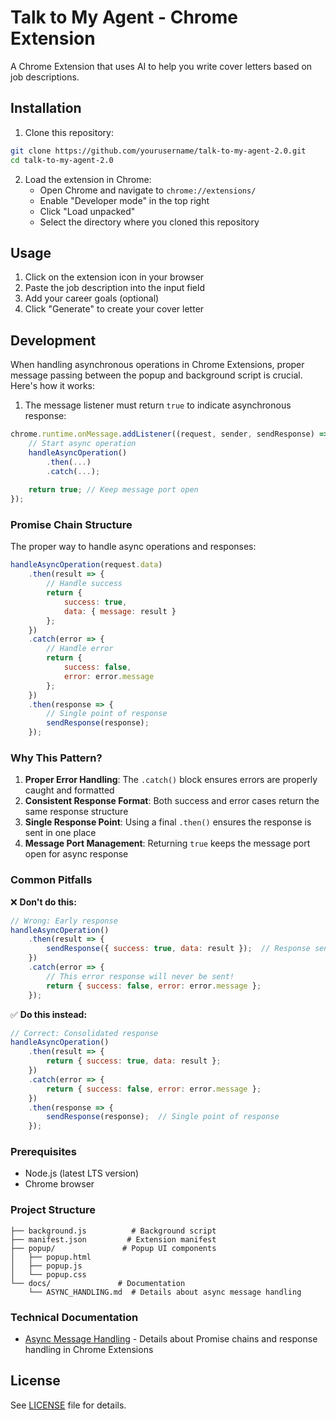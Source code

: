# Talk to My Agent - Chrome Extension

A Chrome Extension that uses AI to help you write cover letters based on job descriptions.

## Installation

1. Clone this repository:
```bash
git clone https://github.com/yourusername/talk-to-my-agent-2.0.git
cd talk-to-my-agent-2.0
```

2. Load the extension in Chrome:
   - Open Chrome and navigate to `chrome://extensions/`
   - Enable "Developer mode" in the top right
   - Click "Load unpacked"
   - Select the directory where you cloned this repository

## Usage

1. Click on the extension icon in your browser
2. Paste the job description into the input field
3. Add your career goals (optional)
4. Click "Generate" to create your cover letter

## Development

When handling asynchronous operations in Chrome Extensions, proper message passing between the popup and background script is crucial. Here's how it works:

1. The message listener must return `true` to indicate asynchronous response:
```javascript
chrome.runtime.onMessage.addListener((request, sender, sendResponse) => {
    // Start async operation
    handleAsyncOperation()
        .then(...)
        .catch(...);
        
    return true; // Keep message port open
});
```

### Promise Chain Structure

The proper way to handle async operations and responses:

```javascript
handleAsyncOperation(request.data)
    .then(result => {
        // Handle success
        return { 
            success: true, 
            data: { message: result } 
        };
    })
    .catch(error => {
        // Handle error
        return { 
            success: false, 
            error: error.message 
        };
    })
    .then(response => {
        // Single point of response
        sendResponse(response);
    });
```

### Why This Pattern?

1. **Proper Error Handling**: The `.catch()` block ensures errors are properly caught and formatted
2. **Consistent Response Format**: Both success and error cases return the same response structure
3. **Single Response Point**: Using a final `.then()` ensures the response is sent in one place
4. **Message Port Management**: Returning `true` keeps the message port open for async response

### Common Pitfalls

❌ **Don't do this:**
```javascript
// Wrong: Early response
handleAsyncOperation()
    .then(result => {
        sendResponse({ success: true, data: result });  // Response sent before error handling
    })
    .catch(error => {
        // This error response will never be sent!
        return { success: false, error: error.message };
    });
```

✅ **Do this instead:**
```javascript
// Correct: Consolidated response
handleAsyncOperation()
    .then(result => {
        return { success: true, data: result };
    })
    .catch(error => {
        return { success: false, error: error.message };
    })
    .then(response => {
        sendResponse(response);  // Single point of response
    });
```

### Prerequisites

- Node.js (latest LTS version)
- Chrome browser

### Project Structure

```
├── background.js          # Background script
├── manifest.json         # Extension manifest
├── popup/               # Popup UI components
│   ├── popup.html
│   ├── popup.js
│   └── popup.css
└── docs/               # Documentation
    └── ASYNC_HANDLING.md  # Details about async message handling
```

### Technical Documentation

- [Async Message Handling](docs/ASYNC_HANDLING.md) - Details about Promise chains and response handling in Chrome Extensions

## License

See [LICENSE](LICENSE) file for details.
